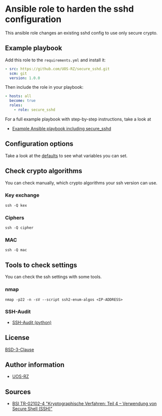 # Ansible role to harden the sshd configuration

This ansible role changes an existing sshd config to use only secure crypto.

## Example playbook

Add this role to the `requirements.yml` and install it:

```yaml
- src: https://github.com/UOS-RZ/secure_sshd.git
  scm: git
  version: 1.0.0
```

Then include the role in your playbook:

```yaml
- hosts: all
  become: true
  roles:
    - role: secure_sshd
```

For a full example playbook with step-by-step instructions, take a look at

- [Example Ansible playbook including secure\_sshd](https://github.com/UOS-RZ/secure_sshd/tree/example.playbook)

## Configuration options

Take a look at the [defaults](defaults/main.yml) to see what variables you can set.

## Check crypto algorithms

You can check manually, which crypto algorithms your ssh version can use.

### Key exchange

```shell
ssh -Q kex
```

### Ciphers

```shell
ssh -Q cipher
```

### MAC

```shell
ssh -Q mac
```

## Tools to check settings

You can check the ssh settings with some tools.

### nmap

```shell
nmap -p22 -n -sV --script ssh2-enum-algos <IP-ADDRESS>
```

### SSH-Audit

- [SSH-Audit (python)](https://github.com/jtesta/ssh-audit)


## License

[BSD-3-Clause](LICENSE)

## Author information

- [UOS-RZ](https://rz.uni-osnabrueck.de/)

## Sources

- [BSI TR-02102-4 "Kryptographische Verfahren: Teil 4 – Verwendung von Secure Shell (SSH)"](https://www.bsi.bund.de/SharedDocs/Downloads/DE/BSI/Publikationen/TechnischeRichtlinien/TR02102/BSI-TR-02102-4.html)
